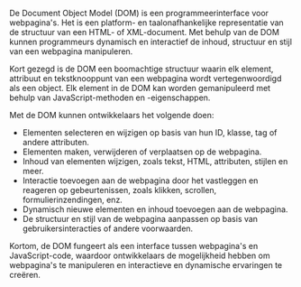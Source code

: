 De Document Object Model (DOM) is een programmeerinterface voor webpagina's. Het is een platform- en taalonafhankelijke representatie van de structuur van een HTML- of XML-document. Met behulp van de DOM kunnen programmeurs dynamisch en interactief de inhoud, structuur en stijl van een webpagina manipuleren.

Kort gezegd is de DOM een boomachtige structuur waarin elk element, attribuut en tekstknooppunt van een webpagina wordt vertegenwoordigd als een object. Elk element in de DOM kan worden gemanipuleerd met behulp van JavaScript-methoden en -eigenschappen.

Met de DOM kunnen ontwikkelaars het volgende doen:
- Elementen selecteren en wijzigen op basis van hun ID, klasse, tag of andere attributen.
- Elementen maken, verwijderen of verplaatsen op de webpagina.
- Inhoud van elementen wijzigen, zoals tekst, HTML, attributen, stijlen en meer.
- Interactie toevoegen aan de webpagina door het vastleggen en reageren op gebeurtenissen, zoals klikken, scrollen, formulierinzendingen, enz.
- Dynamisch nieuwe elementen en inhoud toevoegen aan de webpagina.
- De structuur en stijl van de webpagina aanpassen op basis van gebruikersinteracties of andere voorwaarden.

Kortom, de DOM fungeert als een interface tussen webpagina's en JavaScript-code, waardoor ontwikkelaars de mogelijkheid hebben om webpagina's te manipuleren en interactieve en dynamische ervaringen te creëren.

